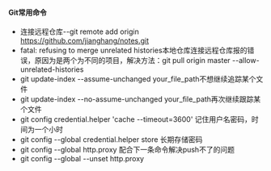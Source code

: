 #### Git常用命令
* 连接远程仓库--git remote add origin https://github.com/jianghang/notes.git
* fatal: refusing to merge unrelated histories本地仓库连接远程仓库报的错误，原因为是两个为不同的项目，解决方法：git pull origin master --allow-unrelated-histories
* git update-index --assume-unchanged your_file_path不想继续追踪某个文件
* git update-index --no-assume-unchanged your_file_path再次继续跟踪某个文件 
* git config credential.helper 'cache --timeout=3600' 记住用户名密码，时间为一个小时
* git config --global credential.helper store 长期存储密码
* git config --global http.proxy 配合下一条命令解决push不了的问题
* git config --global --unset http.proxy 